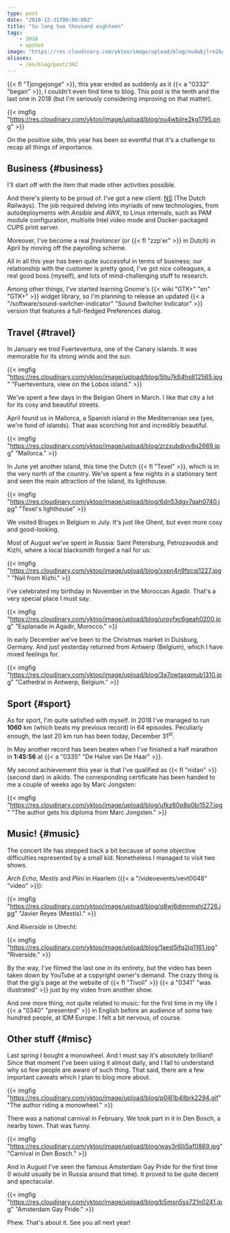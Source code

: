 ```yaml
---
type: post
date: "2018-12-31T00:00:00Z"
title: "So long two thousand eighteen"
tags:
    - 2018
    - upshot
image: "https://res.cloudinary.com/yktoo/image/upload/blog/ou4wbjlre2kg1795.png"
aliases:
    - /en/blog/post/342
---
```


{{< fl "Tjongejonge" >}}, this year ended as suddenly as it {{< a "0332" "began" >}}, I couldn't even find time to blog. This post is the tenth and the last one in 2018 (but I'm seriously considering improving on that matter).

{{< imgfig "https://res.cloudinary.com/yktoo/image/upload/blog/ou4wbjlre2kg1795.png" >}}

On the positive side, this year has been so eventful that it's a challenge to recap all things of importance.

<!--more-->

## Business {#business}

I'll start off with the item that made other activities possible.

And there's plenty to be proud of. I've got a new client: [NS](https://www.ns.nl/) (The Dutch Railways). The job required delving into myriads of new technologies, from autodeployments with *Ansible* and *AWX*, to Linux internals, such as PAM module configuration, multisite Intel video mode and Docker-packaged CUPS print server.

Moreover, I've become a real *freelancer* (or {{< fl "zzp'er" >}} in Dutch) in April by moving off the payrolling scheme.

All in all this year has been quite successful in terms of business; our relationship with the customer is pretty good, I've got nice colleagues, a real good boss (myself), and lots of mind-challenging stuff to research.

Among other things, I've started learning Gnome's {{< wiki "GTK+" "en" "GTK+" >}} widget library, so I'm planning to release an updated {{< a "/software/sound-switcher-indicator" "Sound Switcher Indicator" >}} version that features a full-fledged Preferences dialog.

## Travel {#travel}

In January we trod Fuerteventura, one of the Canary islands. It was memorable for its strong winds and the sun.

{{< imgfig "https://res.cloudinary.com/yktoo/image/upload/blog/5ltu7k64hs612565.jpg" "Fuerteventura, view on the Lobos island." >}}

We've spent a few days in the Belgian Ghent in March. I like that city a lot for its cosy and beautiful streets.

April found us in Mallorca, a Spanish island in the Mediterranian sea (yes, we're fond of islands). That was scorching hot and incredibly beautiful.

{{< imgfig "https://res.cloudinary.com/yktoo/image/upload/blog/zrzxubdjvv8q2669.jpg" "Mallorca." >}}

In June yet another island, this time the Dutch {{< fl "Texel" >}}, which is in the very north of the country. We've spent a few nights in a stationary tent and seen the main attraction of the island, its lighthouse.

{{< imgfig "https://res.cloudinary.com/yktoo/image/upload/blog/6dn53dgv7qah0740.jpg" "Texel's lighthouse" >}}

We visited Bruges in Belgium in July. It's just like Ghent, but even more cosy and good-looking.

Most of August we've spent in Russia: Saint Petersburg, Petrozavodsk and Kizhi, where a local blacksmith forged a nail for us:

{{< imgfig "https://res.cloudinary.com/yktoo/image/upload/blog/xxpn4n9fscqj1227.jpg" "Nail from Kizhi." >}}

I've celebrated my birthday in November in the Moroccan Agadir. That's a very special place I must say.

{{< imgfig "https://res.cloudinary.com/yktoo/image/upload/blog/urqyfxc6geah0200.jpg" "Esplanade in Agadir, Morocco." >}}

In early December we've been to the Christmas market in Duisburg, Germany. And just yesterday returned from Antwerp (Belgium), which I have mixed feelings for.

{{< imgfig "https://res.cloudinary.com/yktoo/image/upload/blog/3a7owtaxqmub1310.jpg" "Cathedral in Antwerp, Belgium." >}}

## Sport {#sport}

As for sport, I'm quite satisfied with myself. In 2018 I've managed to run **1060** km (which beats my previous record) in 64 episodes. Peculiarly enough, the last 20 km run has been today, December 31<sup>st</sup>.

In May another record has been beaten when I've finished a half marathon in **1:45:56** at {{< a "0335" "De Halve van De Haar" >}}.

My second achievement this year is that I've qualified as {{< fl "nidan" >}} (second dan) in aikido. The corresponding certificate has been handed to me a couple of weeks ago by Marc Jongsten:

{{< imgfig "https://res.cloudinary.com/yktoo/image/upload/blog/ufkz60p8p0bi1527.jpg" "The author gets his diploma from Marc Jongsten." >}}

## Music! {#music}

The concert life has stepped back a bit because of some objective difficulties represented by a small kid. Nonetheless I managed to visit two shows.

*Arch Echo*, *Mestís* and *Plini* in Haarlem ({{< a "/videoevents/vevt0048" "video" >}}):

{{< imgfig "https://res.cloudinary.com/yktoo/image/upload/blog/q8wj6dmnmxhj2726.jpg" "Javier Reyes (Mestís)." >}}

And *Riverside* in Utrecht:

{{< imgfig "https://res.cloudinary.com/yktoo/image/upload/blog/1aesl5ifq2jq1161.jpg" "Riverside." >}}

By the way, I've filmed the last one in its entirety, but the video has been taken down by YouTube at a copyright owner's demand. The crazy thing is that the gig's page at the website of {{< fl "Tivoli" >}} {{< a "0341" "was illustrated" >}} just by my video from another show.

And one more thing, not quite related to music: for the first time in my life I {{< a "0340" "presented" >}} in English before an audience of some two hundred people, at IDM Europe. I felt a bit nervous, of course.

## Other stuff {#misc}

Last spring I bought a monowheel. And I must say it's absolutely brilliant! Since that moment I've been using it almost daily, and I fail to understand why so few people are aware of such thing. That said, there are a few important caveats which I plan to blog more about.

{{< imgfig "https://res.cloudinary.com/yktoo/image/upload/blog/p0j61b4llbrk2294.gif" "The author riding a monowheel." >}}

There was a national carnival in February. We took part in it in Den Bosch, a nearby town. That was funny.

{{< imgfig "https://res.cloudinary.com/yktoo/image/upload/blog/way3r6lli5af0869.jpg" "Carnival in Den Bosch." >}}

And in August I've seen the famous Amsterdam Gay Pride for the first time (I would usually be in Russia around that time). It proved to be quite decent and spectacular.

{{< imgfig "https://res.cloudinary.com/yktoo/image/upload/blog/b5msn5ss721n0241.jpg" "Amsterdam Gay Pride." >}}

Phew. That's about it. See you all next year!
